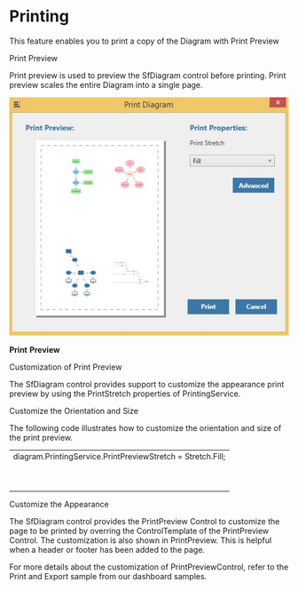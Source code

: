 # Printing

This feature enables you to print a copy of the Diagram with Print Preview

Print Preview

Print preview is used to preview the SfDiagram control before printing. Print preview scales the entire Diagram into a single page.

![](Printing_images/Printing_img1.jpeg)


__Print__ __Preview__

Customization of Print Preview

The SfDiagram control provides support to customize the appearance print preview by using the PrintStretch properties of PrintingService.

Customize the Orientation and Size

The following code illustrates how to customize the orientation and size of the print preview.

<table>
<tr>
<td>
diagram.PrintingService.PrintPreviewStretch = Stretch.Fill;<br/><br/><br/><br/></td></tr>
</table>
Customize the Appearance

The SfDiagram control provides the PrintPreview Control to customize the page to be printed by overring the ControlTemplate of the PrintPreview Control. The customization is also shown in PrintPreview. This is helpful when a header or footer has been added to the page.

For more details about the customization of PrintPreviewControl, refer to the Print and Export sample from our dashboard samples.

